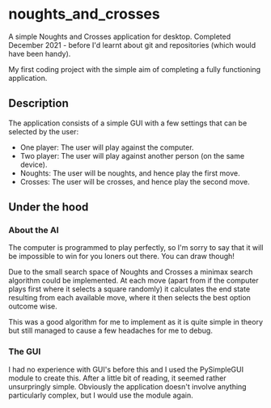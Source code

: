 # noughts_and_crosses
A simple Noughts and Crosses application for desktop. Completed December 2021 - before I'd learnt about git and repositories (which would have been handy).

My first coding project with the simple aim of completing a fully functioning application.

## Description

The application consists of a simple GUI with a few settings that can be selected by the user: 
  - One player: The user will play against the computer.
  - Two player: The user will play against another person (on the same device).
  - Noughts: The user will be noughts, and hence play the first move.
  - Crosses: The user will be crosses, and hence play the second move.

## Under the hood

### About the AI

The computer is programmed to play perfectly, so I'm sorry to say that it will be impossible to win for you loners out there. You can draw though!

Due to the small search space of Noughts and Crosses a minimax search algorithm could be implemented. At each move (apart from if the computer plays first where it selects a square randomly) it calculates the end state resulting from each available move, where it then selects the best option outcome wise. 

This was a good algorithm for me to implement as it is quite simple in theory but still managed to cause a few headaches for me to debug.

### The GUI

I had no experience with GUI's before this and I used the PySimpleGUI module to create this. After a little bit of reading, it seemed rather unsurpringly simple. Obviously the application doesn't involve anything particularly complex, but I would use the module again.
